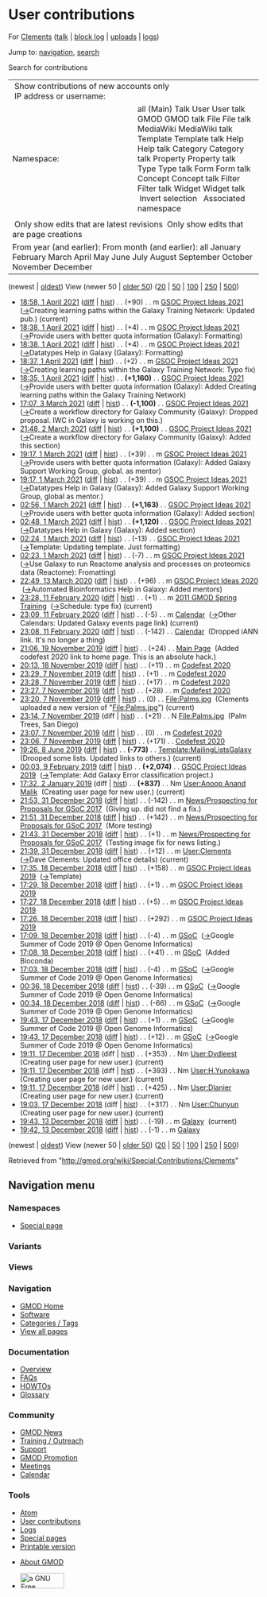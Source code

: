 <div id="mw-page-base" class="noprint">

</div>

<div id="mw-head-base" class="noprint">

</div>

<div id="content" class="mw-body" role="main">

<span id="top"></span>

<div id="mw-js-message" style="display:none;">

</div>



# <span dir="auto">User contributions</span>

<div id="bodyContent">

<div id="contentSub">

For [Clements](/wiki/User:Clements "User:Clements") (<a
href="/mediawiki/index.php?title=User_talk:Clements&amp;action=edit&amp;redlink=1"
class="new" title="User talk:Clements (page does not exist)">talk</a> \|
[block
log](/mediawiki/index.php?title=Special:Log/block&page=User%3AClements "Special:Log/block")
\|
[uploads](/wiki/Special:ListFiles/Clements "Special:ListFiles/Clements")
\| [logs](/wiki/Special:Log/Clements "Special:Log/Clements"))

</div>

<div id="jump-to-nav" class="mw-jump">

Jump to: [navigation](#mw-navigation), [search](#p-search)

</div>

<div id="mw-content-text">

Search for contributions

<table class="mw-contributions-table">
<colgroup>
<col style="width: 50%" />
<col style="width: 50%" />
</colgroup>
<tbody>
<tr class="odd">
<td colspan="2"> Show contributions of new accounts only<br />
 IP address or username:</td>
</tr>
<tr class="even">
<td class="mw-label">Namespace:</td>
<td>all (Main) Talk User User talk GMOD GMOD talk File File talk
MediaWiki MediaWiki talk Template Template talk Help Help talk Category
Category talk Property Property talk Type Type talk Form Form talk
Concept Concept talk Filter Filter talk Widget Widget talk  
 Invert selection 
 Associated namespace </td>
</tr>
<tr class="odd">
<td colspan="2"></td>
</tr>
<tr class="even">
<td colspan="2"> Only show edits that are latest revisions
 Only show edits that are page creations</td>
</tr>
<tr class="odd">
<td colspan="2">From year (and earlier): From month (and earlier): all
January February March April May June July August September October
November December</td>
</tr>
</tbody>
</table>

(newest \| <a
href="/mediawiki/index.php?title=Special:Contributions/Clements&amp;dir=prev&amp;target=Clements"
class="mw-lastlink" rel="last"
title="Special:Contributions/Clements">oldest</a>) View (newer 50 \| <a
href="/mediawiki/index.php?title=Special:Contributions/Clements&amp;offset=20181213194221&amp;target=Clements"
class="mw-nextlink" rel="next"
title="Special:Contributions/Clements">older 50</a>) (<a
href="/mediawiki/index.php?title=Special:Contributions/Clements&amp;offset=&amp;limit=20&amp;target=Clements"
class="mw-numlink" title="Special:Contributions/Clements">20</a> \| <a
href="/mediawiki/index.php?title=Special:Contributions/Clements&amp;offset=&amp;limit=50&amp;target=Clements"
class="mw-numlink" title="Special:Contributions/Clements">50</a> \| <a
href="/mediawiki/index.php?title=Special:Contributions/Clements&amp;offset=&amp;limit=100&amp;target=Clements"
class="mw-numlink" title="Special:Contributions/Clements">100</a> \| <a
href="/mediawiki/index.php?title=Special:Contributions/Clements&amp;offset=&amp;limit=250&amp;target=Clements"
class="mw-numlink" title="Special:Contributions/Clements">250</a> \| <a
href="/mediawiki/index.php?title=Special:Contributions/Clements&amp;offset=&amp;limit=500&amp;target=Clements"
class="mw-numlink" title="Special:Contributions/Clements">500</a>)

- <a
  href="/mediawiki/index.php?title=GSOC_Project_Ideas_2021&amp;oldid=27966"
  class="mw-changeslist-date" title="GSOC Project Ideas 2021">18:58, 1
  April 2021</a>
  ([diff](/mediawiki/index.php?title=GSOC_Project_Ideas_2021&diff=prev&oldid=27966 "GSOC Project Ideas 2021")
  \|
  [hist](/mediawiki/index.php?title=GSOC_Project_Ideas_2021&action=history "GSOC Project Ideas 2021"))
  <span class="mw-changeslist-separator">. .</span>
  <span class="mw-plusminus-pos" dir="ltr"
  title="17,960 bytes after change">(+90)</span>‎
  <span class="mw-changeslist-separator">. .</span> m
  <a href="/wiki/GSOC_Project_Ideas_2021" class="mw-contributions-title"
  title="GSOC Project Ideas 2021">GSOC Project Ideas 2021</a> ‎
  <span class="comment">([→](/wiki/GSOC_Project_Ideas_2021#Creating_learning_paths_within_the_Galaxy_Training_Network "GSOC Project Ideas 2021")‎<span dir="auto"><span class="autocomment">Creating
  learning paths within the Galaxy Training Network: </span> Updated
  pub.</span>)</span> <span class="mw-uctop">(current)</span>
- <a
  href="/mediawiki/index.php?title=GSOC_Project_Ideas_2021&amp;oldid=27965"
  class="mw-changeslist-date" title="GSOC Project Ideas 2021">18:38, 1
  April 2021</a>
  ([diff](/mediawiki/index.php?title=GSOC_Project_Ideas_2021&diff=prev&oldid=27965 "GSOC Project Ideas 2021")
  \|
  [hist](/mediawiki/index.php?title=GSOC_Project_Ideas_2021&action=history "GSOC Project Ideas 2021"))
  <span class="mw-changeslist-separator">. .</span>
  <span class="mw-plusminus-pos" dir="ltr"
  title="17,870 bytes after change">(+4)</span>‎
  <span class="mw-changeslist-separator">. .</span> m
  <a href="/wiki/GSOC_Project_Ideas_2021" class="mw-contributions-title"
  title="GSOC Project Ideas 2021">GSOC Project Ideas 2021</a> ‎
  <span class="comment">([→](/wiki/GSOC_Project_Ideas_2021#Provide_users_with_better_quota_information_.28Galaxy.29 "GSOC Project Ideas 2021")‎<span dir="auto"><span class="autocomment">Provide
  users with better quota information (Galaxy): </span>
  Formatting</span>)</span>
- <a
  href="/mediawiki/index.php?title=GSOC_Project_Ideas_2021&amp;oldid=27964"
  class="mw-changeslist-date" title="GSOC Project Ideas 2021">18:38, 1
  April 2021</a>
  ([diff](/mediawiki/index.php?title=GSOC_Project_Ideas_2021&diff=prev&oldid=27964 "GSOC Project Ideas 2021")
  \|
  [hist](/mediawiki/index.php?title=GSOC_Project_Ideas_2021&action=history "GSOC Project Ideas 2021"))
  <span class="mw-changeslist-separator">. .</span>
  <span class="mw-plusminus-pos" dir="ltr"
  title="17,866 bytes after change">(+4)</span>‎
  <span class="mw-changeslist-separator">. .</span> m
  <a href="/wiki/GSOC_Project_Ideas_2021" class="mw-contributions-title"
  title="GSOC Project Ideas 2021">GSOC Project Ideas 2021</a> ‎
  <span class="comment">([→](/wiki/GSOC_Project_Ideas_2021#Datatypes_Help_in_Galaxy_.28Galaxy.29 "GSOC Project Ideas 2021")‎<span dir="auto"><span class="autocomment">Datatypes
  Help in Galaxy (Galaxy): </span> Formatting</span>)</span>
- <a
  href="/mediawiki/index.php?title=GSOC_Project_Ideas_2021&amp;oldid=27963"
  class="mw-changeslist-date" title="GSOC Project Ideas 2021">18:37, 1
  April 2021</a>
  ([diff](/mediawiki/index.php?title=GSOC_Project_Ideas_2021&diff=prev&oldid=27963 "GSOC Project Ideas 2021")
  \|
  [hist](/mediawiki/index.php?title=GSOC_Project_Ideas_2021&action=history "GSOC Project Ideas 2021"))
  <span class="mw-changeslist-separator">. .</span>
  <span class="mw-plusminus-pos" dir="ltr"
  title="17,862 bytes after change">(+2)</span>‎
  <span class="mw-changeslist-separator">. .</span> m
  <a href="/wiki/GSOC_Project_Ideas_2021" class="mw-contributions-title"
  title="GSOC Project Ideas 2021">GSOC Project Ideas 2021</a> ‎
  <span class="comment">([→](/wiki/GSOC_Project_Ideas_2021#Creating_learning_paths_within_the_Galaxy_Training_Network "GSOC Project Ideas 2021")‎<span dir="auto"><span class="autocomment">Creating
  learning paths within the Galaxy Training Network: </span> Typo
  fix</span>)</span>
- <a
  href="/mediawiki/index.php?title=GSOC_Project_Ideas_2021&amp;oldid=27962"
  class="mw-changeslist-date" title="GSOC Project Ideas 2021">18:35, 1
  April 2021</a>
  ([diff](/mediawiki/index.php?title=GSOC_Project_Ideas_2021&diff=prev&oldid=27962 "GSOC Project Ideas 2021")
  \|
  [hist](/mediawiki/index.php?title=GSOC_Project_Ideas_2021&action=history "GSOC Project Ideas 2021"))
  <span class="mw-changeslist-separator">. .</span> **(+1,160)**‎
  <span class="mw-changeslist-separator">. .</span>
  <a href="/wiki/GSOC_Project_Ideas_2021" class="mw-contributions-title"
  title="GSOC Project Ideas 2021">GSOC Project Ideas 2021</a> ‎
  <span class="comment">([→](/wiki/GSOC_Project_Ideas_2021#Provide_users_with_better_quota_information_.28Galaxy.29 "GSOC Project Ideas 2021")‎<span dir="auto"><span class="autocomment">Provide
  users with better quota information (Galaxy): </span> Added Creating
  learning paths within the Galaxy Training Network</span>)</span>
- <a
  href="/mediawiki/index.php?title=GSOC_Project_Ideas_2021&amp;oldid=27938"
  class="mw-changeslist-date" title="GSOC Project Ideas 2021">17:07, 3
  March 2021</a>
  ([diff](/mediawiki/index.php?title=GSOC_Project_Ideas_2021&diff=prev&oldid=27938 "GSOC Project Ideas 2021")
  \|
  [hist](/mediawiki/index.php?title=GSOC_Project_Ideas_2021&action=history "GSOC Project Ideas 2021"))
  <span class="mw-changeslist-separator">. .</span> **(-1,100)**‎
  <span class="mw-changeslist-separator">. .</span>
  <a href="/wiki/GSOC_Project_Ideas_2021" class="mw-contributions-title"
  title="GSOC Project Ideas 2021">GSOC Project Ideas 2021</a> ‎
  <span class="comment">([→](/wiki/GSOC_Project_Ideas_2021#Create_a_workflow_directory_for_Galaxy_Community_.28Galaxy.29 "GSOC Project Ideas 2021")‎<span dir="auto"><span class="autocomment">Create
  a workflow directory for Galaxy Community (Galaxy): </span> Dropped
  proposal. IWC in Galaxy is working on this.</span>)</span>
- <a
  href="/mediawiki/index.php?title=GSOC_Project_Ideas_2021&amp;oldid=27937"
  class="mw-changeslist-date" title="GSOC Project Ideas 2021">21:48, 2
  March 2021</a>
  ([diff](/mediawiki/index.php?title=GSOC_Project_Ideas_2021&diff=prev&oldid=27937 "GSOC Project Ideas 2021")
  \|
  [hist](/mediawiki/index.php?title=GSOC_Project_Ideas_2021&action=history "GSOC Project Ideas 2021"))
  <span class="mw-changeslist-separator">. .</span> **(+1,100)**‎
  <span class="mw-changeslist-separator">. .</span>
  <a href="/wiki/GSOC_Project_Ideas_2021" class="mw-contributions-title"
  title="GSOC Project Ideas 2021">GSOC Project Ideas 2021</a> ‎
  <span class="comment">([→](/wiki/GSOC_Project_Ideas_2021#Create_a_workflow_directory_for_Galaxy_Community_.28Galaxy.29 "GSOC Project Ideas 2021")‎<span dir="auto"><span class="autocomment">Create
  a workflow directory for Galaxy Community (Galaxy): </span> Added this
  section</span>)</span>
- <a
  href="/mediawiki/index.php?title=GSOC_Project_Ideas_2021&amp;oldid=27936"
  class="mw-changeslist-date" title="GSOC Project Ideas 2021">19:17, 1
  March 2021</a>
  ([diff](/mediawiki/index.php?title=GSOC_Project_Ideas_2021&diff=prev&oldid=27936 "GSOC Project Ideas 2021")
  \|
  [hist](/mediawiki/index.php?title=GSOC_Project_Ideas_2021&action=history "GSOC Project Ideas 2021"))
  <span class="mw-changeslist-separator">. .</span>
  <span class="mw-plusminus-pos" dir="ltr"
  title="13,014 bytes after change">(+39)</span>‎
  <span class="mw-changeslist-separator">. .</span> m
  <a href="/wiki/GSOC_Project_Ideas_2021" class="mw-contributions-title"
  title="GSOC Project Ideas 2021">GSOC Project Ideas 2021</a> ‎
  <span class="comment">([→](/wiki/GSOC_Project_Ideas_2021#Provide_users_with_better_quota_information_.28Galaxy.29 "GSOC Project Ideas 2021")‎<span dir="auto"><span class="autocomment">Provide
  users with better quota information (Galaxy): </span> Added Galaxy
  Support Working Group, global. as mentor</span>)</span>
- <a
  href="/mediawiki/index.php?title=GSOC_Project_Ideas_2021&amp;oldid=27935"
  class="mw-changeslist-date" title="GSOC Project Ideas 2021">19:17, 1
  March 2021</a>
  ([diff](/mediawiki/index.php?title=GSOC_Project_Ideas_2021&diff=prev&oldid=27935 "GSOC Project Ideas 2021")
  \|
  [hist](/mediawiki/index.php?title=GSOC_Project_Ideas_2021&action=history "GSOC Project Ideas 2021"))
  <span class="mw-changeslist-separator">. .</span>
  <span class="mw-plusminus-pos" dir="ltr"
  title="12,975 bytes after change">(+39)</span>‎
  <span class="mw-changeslist-separator">. .</span> m
  <a href="/wiki/GSOC_Project_Ideas_2021" class="mw-contributions-title"
  title="GSOC Project Ideas 2021">GSOC Project Ideas 2021</a> ‎
  <span class="comment">([→](/wiki/GSOC_Project_Ideas_2021#Datatypes_Help_in_Galaxy_.28Galaxy.29 "GSOC Project Ideas 2021")‎<span dir="auto"><span class="autocomment">Datatypes
  Help in Galaxy (Galaxy): </span> Added Galaxy Support Working Group,
  global as mentor.</span>)</span>
- <a
  href="/mediawiki/index.php?title=GSOC_Project_Ideas_2021&amp;oldid=27934"
  class="mw-changeslist-date" title="GSOC Project Ideas 2021">02:56, 1
  March 2021</a>
  ([diff](/mediawiki/index.php?title=GSOC_Project_Ideas_2021&diff=prev&oldid=27934 "GSOC Project Ideas 2021")
  \|
  [hist](/mediawiki/index.php?title=GSOC_Project_Ideas_2021&action=history "GSOC Project Ideas 2021"))
  <span class="mw-changeslist-separator">. .</span> **(+1,163)**‎
  <span class="mw-changeslist-separator">. .</span>
  <a href="/wiki/GSOC_Project_Ideas_2021" class="mw-contributions-title"
  title="GSOC Project Ideas 2021">GSOC Project Ideas 2021</a> ‎
  <span class="comment">([→](/wiki/GSOC_Project_Ideas_2021#Provide_users_with_better_quota_information_.28Galaxy.29 "GSOC Project Ideas 2021")‎<span dir="auto"><span class="autocomment">Provide
  users with better quota information (Galaxy): </span> Added
  section</span>)</span>
- <a
  href="/mediawiki/index.php?title=GSOC_Project_Ideas_2021&amp;oldid=27933"
  class="mw-changeslist-date" title="GSOC Project Ideas 2021">02:48, 1
  March 2021</a>
  ([diff](/mediawiki/index.php?title=GSOC_Project_Ideas_2021&diff=prev&oldid=27933 "GSOC Project Ideas 2021")
  \|
  [hist](/mediawiki/index.php?title=GSOC_Project_Ideas_2021&action=history "GSOC Project Ideas 2021"))
  <span class="mw-changeslist-separator">. .</span> **(+1,120)**‎
  <span class="mw-changeslist-separator">. .</span>
  <a href="/wiki/GSOC_Project_Ideas_2021" class="mw-contributions-title"
  title="GSOC Project Ideas 2021">GSOC Project Ideas 2021</a> ‎
  <span class="comment">([→](/wiki/GSOC_Project_Ideas_2021#Datatypes_Help_in_Galaxy_.28Galaxy.29 "GSOC Project Ideas 2021")‎<span dir="auto"><span class="autocomment">Datatypes
  Help in Galaxy (Galaxy): </span> Added section</span>)</span>
- <a
  href="/mediawiki/index.php?title=GSOC_Project_Ideas_2021&amp;oldid=27931"
  class="mw-changeslist-date" title="GSOC Project Ideas 2021">02:24, 1
  March 2021</a>
  ([diff](/mediawiki/index.php?title=GSOC_Project_Ideas_2021&diff=prev&oldid=27931 "GSOC Project Ideas 2021")
  \|
  [hist](/mediawiki/index.php?title=GSOC_Project_Ideas_2021&action=history "GSOC Project Ideas 2021"))
  <span class="mw-changeslist-separator">. .</span>
  <span class="mw-plusminus-neg" dir="ltr"
  title="9,797 bytes after change">(-13)</span>‎
  <span class="mw-changeslist-separator">. .</span>
  <a href="/wiki/GSOC_Project_Ideas_2021" class="mw-contributions-title"
  title="GSOC Project Ideas 2021">GSOC Project Ideas 2021</a> ‎
  <span class="comment">([→](/wiki/GSOC_Project_Ideas_2021#Template "GSOC Project Ideas 2021")‎<span dir="auto"><span class="autocomment">Template:
  </span> Updating template. Just formatting</span>)</span>
- <a
  href="/mediawiki/index.php?title=GSOC_Project_Ideas_2021&amp;oldid=27930"
  class="mw-changeslist-date" title="GSOC Project Ideas 2021">02:23, 1
  March 2021</a>
  ([diff](/mediawiki/index.php?title=GSOC_Project_Ideas_2021&diff=prev&oldid=27930 "GSOC Project Ideas 2021")
  \|
  [hist](/mediawiki/index.php?title=GSOC_Project_Ideas_2021&action=history "GSOC Project Ideas 2021"))
  <span class="mw-changeslist-separator">. .</span>
  <span class="mw-plusminus-neg" dir="ltr"
  title="9,810 bytes after change">(-7)</span>‎
  <span class="mw-changeslist-separator">. .</span> m
  <a href="/wiki/GSOC_Project_Ideas_2021" class="mw-contributions-title"
  title="GSOC Project Ideas 2021">GSOC Project Ideas 2021</a> ‎
  <span class="comment">([→](/wiki/GSOC_Project_Ideas_2021#Use_Galaxy_to_run_Reactome_analysis_and_processes_on_proteomics_data_.28Reactome.29 "GSOC Project Ideas 2021")‎<span dir="auto"><span class="autocomment">Use
  Galaxy to run Reactome analysis and processes on proteomics data
  (Reactome): </span> Fromatting</span>)</span>
- <a
  href="/mediawiki/index.php?title=GSOC_Project_Ideas_2020&amp;oldid=27879"
  class="mw-changeslist-date" title="GSOC Project Ideas 2020">22:49, 13
  March 2020</a>
  ([diff](/mediawiki/index.php?title=GSOC_Project_Ideas_2020&diff=prev&oldid=27879 "GSOC Project Ideas 2020")
  \|
  [hist](/mediawiki/index.php?title=GSOC_Project_Ideas_2020&action=history "GSOC Project Ideas 2020"))
  <span class="mw-changeslist-separator">. .</span>
  <span class="mw-plusminus-pos" dir="ltr"
  title="19,534 bytes after change">(+96)</span>‎
  <span class="mw-changeslist-separator">. .</span> m
  <a href="/wiki/GSOC_Project_Ideas_2020" class="mw-contributions-title"
  title="GSOC Project Ideas 2020">GSOC Project Ideas 2020</a> ‎
  <span class="comment">([→](/wiki/GSOC_Project_Ideas_2020#Automated_Bioinformatics_Help_in_Galaxy "GSOC Project Ideas 2020")‎<span dir="auto"><span class="autocomment">Automated
  Bioinformatics Help in Galaxy: </span> Added mentors</span>)</span>
- <a
  href="/mediawiki/index.php?title=2011_GMOD_Spring_Training&amp;oldid=27873"
  class="mw-changeslist-date" title="2011 GMOD Spring Training">23:28, 11
  February 2020</a>
  ([diff](/mediawiki/index.php?title=2011_GMOD_Spring_Training&diff=prev&oldid=27873 "2011 GMOD Spring Training")
  \|
  [hist](/mediawiki/index.php?title=2011_GMOD_Spring_Training&action=history "2011 GMOD Spring Training"))
  <span class="mw-changeslist-separator">. .</span>
  <span class="mw-plusminus-pos" dir="ltr"
  title="10,941 bytes after change">(+1)</span>‎
  <span class="mw-changeslist-separator">. .</span> m
  <a href="/wiki/2011_GMOD_Spring_Training" class="mw-contributions-title"
  title="2011 GMOD Spring Training">2011 GMOD Spring Training</a> ‎
  <span class="comment">([→](/wiki/2011_GMOD_Spring_Training#Schedule "2011 GMOD Spring Training")‎<span dir="auto"><span class="autocomment">Schedule:
  </span> type fix</span>)</span>
  <span class="mw-uctop">(current)</span>
- <a href="/mediawiki/index.php?title=Calendar&amp;oldid=27872"
  class="mw-changeslist-date" title="Calendar">23:09, 11 February 2020</a>
  ([diff](/mediawiki/index.php?title=Calendar&diff=prev&oldid=27872 "Calendar")
  \|
  [hist](/mediawiki/index.php?title=Calendar&action=history "Calendar"))
  <span class="mw-changeslist-separator">. .</span>
  <span class="mw-plusminus-neg" dir="ltr"
  title="1,717 bytes after change">(-5)</span>‎
  <span class="mw-changeslist-separator">. .</span> m
  <a href="/wiki/Calendar" class="mw-contributions-title"
  title="Calendar">Calendar</a> ‎
  <span class="comment">([→](/wiki/Calendar#Other_Calendars "Calendar")‎<span dir="auto"><span class="autocomment">Other
  Calendars: </span> Updated Galaxy events page link</span>)</span>
  <span class="mw-uctop">(current)</span>
- <a href="/mediawiki/index.php?title=Calendar&amp;oldid=27871"
  class="mw-changeslist-date" title="Calendar">23:08, 11 February 2020</a>
  ([diff](/mediawiki/index.php?title=Calendar&diff=prev&oldid=27871 "Calendar")
  \|
  [hist](/mediawiki/index.php?title=Calendar&action=history "Calendar"))
  <span class="mw-changeslist-separator">. .</span>
  <span class="mw-plusminus-neg" dir="ltr"
  title="1,722 bytes after change">(-142)</span>‎
  <span class="mw-changeslist-separator">. .</span>
  <a href="/wiki/Calendar" class="mw-contributions-title"
  title="Calendar">Calendar</a> ‎ <span class="comment">(Dropped iANN
  link. It's no longer a thing)</span>
- <a href="/mediawiki/index.php?title=Main_Page&amp;oldid=27802"
  class="mw-changeslist-date" title="Main Page">21:06, 19 November
  2019</a>
  ([diff](/mediawiki/index.php?title=Main_Page&diff=prev&oldid=27802 "Main Page")
  \|
  [hist](/mediawiki/index.php?title=Main_Page&action=history "Main Page"))
  <span class="mw-changeslist-separator">. .</span>
  <span class="mw-plusminus-pos" dir="ltr"
  title="4,838 bytes after change">(+24)</span>‎
  <span class="mw-changeslist-separator">. .</span>
  <a href="/wiki/Main_Page" class="mw-contributions-title"
  title="Main Page">Main Page</a> ‎ <span class="comment">(Added codefest
  2020 link to home page. This is an absolute hack.)</span>
- <a href="/mediawiki/index.php?title=Codefest_2020&amp;oldid=27797"
  class="mw-changeslist-date" title="Codefest 2020">20:13, 18 November
  2019</a>
  ([diff](/mediawiki/index.php?title=Codefest_2020&diff=prev&oldid=27797 "Codefest 2020")
  \|
  [hist](/mediawiki/index.php?title=Codefest_2020&action=history "Codefest 2020"))
  <span class="mw-changeslist-separator">. .</span>
  <span class="mw-plusminus-pos" dir="ltr"
  title="1,071 bytes after change">(+11)</span>‎
  <span class="mw-changeslist-separator">. .</span> m
  <a href="/wiki/Codefest_2020" class="mw-contributions-title"
  title="Codefest 2020">Codefest 2020</a> ‎
- <a href="/mediawiki/index.php?title=Codefest_2020&amp;oldid=27796"
  class="mw-changeslist-date" title="Codefest 2020">23:29, 7 November
  2019</a>
  ([diff](/mediawiki/index.php?title=Codefest_2020&diff=prev&oldid=27796 "Codefest 2020")
  \|
  [hist](/mediawiki/index.php?title=Codefest_2020&action=history "Codefest 2020"))
  <span class="mw-changeslist-separator">. .</span>
  <span class="mw-plusminus-pos" dir="ltr"
  title="1,060 bytes after change">(+1)</span>‎
  <span class="mw-changeslist-separator">. .</span> m
  <a href="/wiki/Codefest_2020" class="mw-contributions-title"
  title="Codefest 2020">Codefest 2020</a> ‎
- <a href="/mediawiki/index.php?title=Codefest_2020&amp;oldid=27795"
  class="mw-changeslist-date" title="Codefest 2020">23:28, 7 November
  2019</a>
  ([diff](/mediawiki/index.php?title=Codefest_2020&diff=prev&oldid=27795 "Codefest 2020")
  \|
  [hist](/mediawiki/index.php?title=Codefest_2020&action=history "Codefest 2020"))
  <span class="mw-changeslist-separator">. .</span>
  <span class="mw-plusminus-pos" dir="ltr"
  title="1,059 bytes after change">(+17)</span>‎
  <span class="mw-changeslist-separator">. .</span> m
  <a href="/wiki/Codefest_2020" class="mw-contributions-title"
  title="Codefest 2020">Codefest 2020</a> ‎
- <a href="/mediawiki/index.php?title=Codefest_2020&amp;oldid=27794"
  class="mw-changeslist-date" title="Codefest 2020">23:27, 7 November
  2019</a>
  ([diff](/mediawiki/index.php?title=Codefest_2020&diff=prev&oldid=27794 "Codefest 2020")
  \|
  [hist](/mediawiki/index.php?title=Codefest_2020&action=history "Codefest 2020"))
  <span class="mw-changeslist-separator">. .</span>
  <span class="mw-plusminus-pos" dir="ltr"
  title="1,042 bytes after change">(+28)</span>‎
  <span class="mw-changeslist-separator">. .</span> m
  <a href="/wiki/Codefest_2020" class="mw-contributions-title"
  title="Codefest 2020">Codefest 2020</a> ‎
- <a href="/mediawiki/index.php?title=File:Palms.jpg&amp;oldid=27793"
  class="mw-changeslist-date" title="File:Palms.jpg">23:20, 7 November
  2019</a>
  ([diff](/mediawiki/index.php?title=File:Palms.jpg&diff=prev&oldid=27793 "File:Palms.jpg")
  \|
  [hist](/mediawiki/index.php?title=File:Palms.jpg&action=history "File:Palms.jpg"))
  <span class="mw-changeslist-separator">. .</span>
  <span class="mw-plusminus-null" dir="ltr"
  title="21 bytes after change">(0)</span>‎
  <span class="mw-changeslist-separator">. .</span>
  <a href="/wiki/File:Palms.jpg" class="mw-contributions-title"
  title="File:Palms.jpg">File:Palms.jpg</a> ‎
  <span class="comment">(Clements uploaded a new version of
  "[File:Palms.jpg](/wiki/File:Palms.jpg "File:Palms.jpg")")</span>
  <span class="mw-uctop">(current)</span>
- <a href="/mediawiki/index.php?title=File:Palms.jpg&amp;oldid=27792"
  class="mw-changeslist-date" title="File:Palms.jpg">23:14, 7 November
  2019</a> (diff \|
  [hist](/mediawiki/index.php?title=File:Palms.jpg&action=history "File:Palms.jpg"))
  <span class="mw-changeslist-separator">. .</span>
  <span class="mw-plusminus-pos" dir="ltr"
  title="21 bytes after change">(+21)</span>‎
  <span class="mw-changeslist-separator">. .</span> N
  <a href="/wiki/File:Palms.jpg" class="mw-contributions-title"
  title="File:Palms.jpg">File:Palms.jpg</a> ‎ <span class="comment">(Palm
  Trees, San Diego)</span>
- <a href="/mediawiki/index.php?title=Codefest_2020&amp;oldid=27791"
  class="mw-changeslist-date" title="Codefest 2020">23:07, 7 November
  2019</a>
  ([diff](/mediawiki/index.php?title=Codefest_2020&diff=prev&oldid=27791 "Codefest 2020")
  \|
  [hist](/mediawiki/index.php?title=Codefest_2020&action=history "Codefest 2020"))
  <span class="mw-changeslist-separator">. .</span>
  <span class="mw-plusminus-null" dir="ltr"
  title="1,014 bytes after change">(0)</span>‎
  <span class="mw-changeslist-separator">. .</span> m
  <a href="/wiki/Codefest_2020" class="mw-contributions-title"
  title="Codefest 2020">Codefest 2020</a> ‎
- <a href="/mediawiki/index.php?title=Codefest_2020&amp;oldid=27790"
  class="mw-changeslist-date" title="Codefest 2020">23:06, 7 November
  2019</a>
  ([diff](/mediawiki/index.php?title=Codefest_2020&diff=prev&oldid=27790 "Codefest 2020")
  \|
  [hist](/mediawiki/index.php?title=Codefest_2020&action=history "Codefest 2020"))
  <span class="mw-changeslist-separator">. .</span>
  <span class="mw-plusminus-pos" dir="ltr"
  title="1,014 bytes after change">(+171)</span>‎
  <span class="mw-changeslist-separator">. .</span>
  <a href="/wiki/Codefest_2020" class="mw-contributions-title"
  title="Codefest 2020">Codefest 2020</a> ‎
- <a
  href="/mediawiki/index.php?title=Template:MailingListsGalaxy&amp;oldid=27780"
  class="mw-changeslist-date" title="Template:MailingListsGalaxy">19:26, 8
  June 2019</a>
  ([diff](/mediawiki/index.php?title=Template:MailingListsGalaxy&diff=prev&oldid=27780 "Template:MailingListsGalaxy")
  \|
  [hist](/mediawiki/index.php?title=Template:MailingListsGalaxy&action=history "Template:MailingListsGalaxy"))
  <span class="mw-changeslist-separator">. .</span> **(-773)**‎
  <span class="mw-changeslist-separator">. .</span>
  <a href="/wiki/Template:MailingListsGalaxy"
  class="mw-contributions-title"
  title="Template:MailingListsGalaxy">Template:MailingListsGalaxy</a> ‎
  <span class="comment">(Drooped some lists. Updated links to
  others.)</span> <span class="mw-uctop">(current)</span>
- <a
  href="/mediawiki/index.php?title=GSOC_Project_Ideas_2019&amp;oldid=27769"
  class="mw-changeslist-date" title="GSOC Project Ideas 2019">00:03, 9
  February 2019</a>
  ([diff](/mediawiki/index.php?title=GSOC_Project_Ideas_2019&diff=prev&oldid=27769 "GSOC Project Ideas 2019")
  \|
  [hist](/mediawiki/index.php?title=GSOC_Project_Ideas_2019&action=history "GSOC Project Ideas 2019"))
  <span class="mw-changeslist-separator">. .</span> **(+2,074)**‎
  <span class="mw-changeslist-separator">. .</span>
  <a href="/wiki/GSOC_Project_Ideas_2019" class="mw-contributions-title"
  title="GSOC Project Ideas 2019">GSOC Project Ideas 2019</a> ‎
  <span class="comment">([→](/wiki/GSOC_Project_Ideas_2019#Template "GSOC Project Ideas 2019")‎<span dir="auto"><span class="autocomment">Template:
  </span> Add Galaxy Error classification project.</span>)</span>
- <a
  href="/mediawiki/index.php?title=User:Anoop_Anand_Malik&amp;oldid=27740"
  class="mw-changeslist-date" title="User:Anoop Anand Malik">17:32, 2
  January 2019</a> (diff \|
  [hist](/mediawiki/index.php?title=User:Anoop_Anand_Malik&action=history "User:Anoop Anand Malik"))
  <span class="mw-changeslist-separator">. .</span> **(+837)**‎
  <span class="mw-changeslist-separator">. .</span> Nm
  <a href="/wiki/User:Anoop_Anand_Malik" class="mw-contributions-title"
  title="User:Anoop Anand Malik">User:Anoop Anand Malik</a> ‎
  <span class="comment">(Creating user page for new user.)</span>
  <span class="mw-uctop">(current)</span>
- <a
  href="/mediawiki/index.php?title=News/Prospecting_for_Proposals_for_GSoC_2017&amp;oldid=27739"
  class="mw-changeslist-date"
  title="News/Prospecting for Proposals for GSoC 2017">21:53, 31 December
  2018</a>
  ([diff](/mediawiki/index.php?title=News/Prospecting_for_Proposals_for_GSoC_2017&diff=prev&oldid=27739 "News/Prospecting for Proposals for GSoC 2017")
  \|
  [hist](/mediawiki/index.php?title=News/Prospecting_for_Proposals_for_GSoC_2017&action=history "News/Prospecting for Proposals for GSoC 2017"))
  <span class="mw-changeslist-separator">. .</span>
  <span class="mw-plusminus-neg" dir="ltr"
  title="1,262 bytes after change">(-142)</span>‎
  <span class="mw-changeslist-separator">. .</span> m
  <a href="/wiki/News/Prospecting_for_Proposals_for_GSoC_2017"
  class="mw-contributions-title"
  title="News/Prospecting for Proposals for GSoC 2017">News/Prospecting
  for Proposals for GSoC 2017</a> ‎ <span class="comment">(Giving up. did
  not find a fix.)</span>
- <a
  href="/mediawiki/index.php?title=News/Prospecting_for_Proposals_for_GSoC_2017&amp;oldid=27738"
  class="mw-changeslist-date"
  title="News/Prospecting for Proposals for GSoC 2017">21:51, 31 December
  2018</a>
  ([diff](/mediawiki/index.php?title=News/Prospecting_for_Proposals_for_GSoC_2017&diff=prev&oldid=27738 "News/Prospecting for Proposals for GSoC 2017")
  \|
  [hist](/mediawiki/index.php?title=News/Prospecting_for_Proposals_for_GSoC_2017&action=history "News/Prospecting for Proposals for GSoC 2017"))
  <span class="mw-changeslist-separator">. .</span>
  <span class="mw-plusminus-pos" dir="ltr"
  title="1,404 bytes after change">(+142)</span>‎
  <span class="mw-changeslist-separator">. .</span> m
  <a href="/wiki/News/Prospecting_for_Proposals_for_GSoC_2017"
  class="mw-contributions-title"
  title="News/Prospecting for Proposals for GSoC 2017">News/Prospecting
  for Proposals for GSoC 2017</a> ‎ <span class="comment">(More
  testing)</span>
- <a
  href="/mediawiki/index.php?title=News/Prospecting_for_Proposals_for_GSoC_2017&amp;oldid=27737"
  class="mw-changeslist-date"
  title="News/Prospecting for Proposals for GSoC 2017">21:43, 31 December
  2018</a>
  ([diff](/mediawiki/index.php?title=News/Prospecting_for_Proposals_for_GSoC_2017&diff=prev&oldid=27737 "News/Prospecting for Proposals for GSoC 2017")
  \|
  [hist](/mediawiki/index.php?title=News/Prospecting_for_Proposals_for_GSoC_2017&action=history "News/Prospecting for Proposals for GSoC 2017"))
  <span class="mw-changeslist-separator">. .</span>
  <span class="mw-plusminus-pos" dir="ltr"
  title="1,262 bytes after change">(+1)</span>‎
  <span class="mw-changeslist-separator">. .</span> m
  <a href="/wiki/News/Prospecting_for_Proposals_for_GSoC_2017"
  class="mw-contributions-title"
  title="News/Prospecting for Proposals for GSoC 2017">News/Prospecting
  for Proposals for GSoC 2017</a> ‎ <span class="comment">(Testing image
  fix for news listing.)</span>
- <a href="/mediawiki/index.php?title=User:Clements&amp;oldid=27736"
  class="mw-changeslist-date" title="User:Clements">21:39, 31 December
  2018</a>
  ([diff](/mediawiki/index.php?title=User:Clements&diff=prev&oldid=27736 "User:Clements")
  \|
  [hist](/mediawiki/index.php?title=User:Clements&action=history "User:Clements"))
  <span class="mw-changeslist-separator">. .</span>
  <span class="mw-plusminus-pos" dir="ltr"
  title="9,357 bytes after change">(+12)</span>‎
  <span class="mw-changeslist-separator">. .</span> m
  <a href="/wiki/User:Clements" class="mw-contributions-title"
  title="User:Clements">User:Clements</a> ‎
  <span class="comment">([→](/wiki/User:Clements#Dave_Clements "User:Clements")‎<span dir="auto"><span class="autocomment">Dave
  Clements: </span> Updated office details</span>)</span>
  <span class="mw-uctop">(current)</span>
- <a
  href="/mediawiki/index.php?title=GSOC_Project_Ideas_2019&amp;oldid=27735"
  class="mw-changeslist-date" title="GSOC Project Ideas 2019">17:35, 18
  December 2018</a>
  ([diff](/mediawiki/index.php?title=GSOC_Project_Ideas_2019&diff=prev&oldid=27735 "GSOC Project Ideas 2019")
  \|
  [hist](/mediawiki/index.php?title=GSOC_Project_Ideas_2019&action=history "GSOC Project Ideas 2019"))
  <span class="mw-changeslist-separator">. .</span>
  <span class="mw-plusminus-pos" dir="ltr"
  title="1,710 bytes after change">(+158)</span>‎
  <span class="mw-changeslist-separator">. .</span> m
  <a href="/wiki/GSOC_Project_Ideas_2019" class="mw-contributions-title"
  title="GSOC Project Ideas 2019">GSOC Project Ideas 2019</a> ‎
  <span class="comment">([→](/wiki/GSOC_Project_Ideas_2019#Template "GSOC Project Ideas 2019")‎<span dir="auto"><span class="autocomment">Template</span></span>)</span>
- <a
  href="/mediawiki/index.php?title=GSOC_Project_Ideas_2019&amp;oldid=27734"
  class="mw-changeslist-date" title="GSOC Project Ideas 2019">17:29, 18
  December 2018</a>
  ([diff](/mediawiki/index.php?title=GSOC_Project_Ideas_2019&diff=prev&oldid=27734 "GSOC Project Ideas 2019")
  \|
  [hist](/mediawiki/index.php?title=GSOC_Project_Ideas_2019&action=history "GSOC Project Ideas 2019"))
  <span class="mw-changeslist-separator">. .</span>
  <span class="mw-plusminus-pos" dir="ltr"
  title="1,552 bytes after change">(+1)</span>‎
  <span class="mw-changeslist-separator">. .</span> m
  <a href="/wiki/GSOC_Project_Ideas_2019" class="mw-contributions-title"
  title="GSOC Project Ideas 2019">GSOC Project Ideas 2019</a> ‎
- <a
  href="/mediawiki/index.php?title=GSOC_Project_Ideas_2019&amp;oldid=27733"
  class="mw-changeslist-date" title="GSOC Project Ideas 2019">17:27, 18
  December 2018</a>
  ([diff](/mediawiki/index.php?title=GSOC_Project_Ideas_2019&diff=prev&oldid=27733 "GSOC Project Ideas 2019")
  \|
  [hist](/mediawiki/index.php?title=GSOC_Project_Ideas_2019&action=history "GSOC Project Ideas 2019"))
  <span class="mw-changeslist-separator">. .</span>
  <span class="mw-plusminus-pos" dir="ltr"
  title="1,551 bytes after change">(+5)</span>‎
  <span class="mw-changeslist-separator">. .</span> m
  <a href="/wiki/GSOC_Project_Ideas_2019" class="mw-contributions-title"
  title="GSOC Project Ideas 2019">GSOC Project Ideas 2019</a> ‎
- <a
  href="/mediawiki/index.php?title=GSOC_Project_Ideas_2019&amp;oldid=27732"
  class="mw-changeslist-date" title="GSOC Project Ideas 2019">17:26, 18
  December 2018</a>
  ([diff](/mediawiki/index.php?title=GSOC_Project_Ideas_2019&diff=prev&oldid=27732 "GSOC Project Ideas 2019")
  \|
  [hist](/mediawiki/index.php?title=GSOC_Project_Ideas_2019&action=history "GSOC Project Ideas 2019"))
  <span class="mw-changeslist-separator">. .</span>
  <span class="mw-plusminus-pos" dir="ltr"
  title="1,546 bytes after change">(+292)</span>‎
  <span class="mw-changeslist-separator">. .</span> m
  <a href="/wiki/GSOC_Project_Ideas_2019" class="mw-contributions-title"
  title="GSOC Project Ideas 2019">GSOC Project Ideas 2019</a> ‎
- <a href="/mediawiki/index.php?title=GSoC&amp;oldid=27731"
  class="mw-changeslist-date" title="GSoC">17:09, 18 December 2018</a>
  ([diff](/mediawiki/index.php?title=GSoC&diff=prev&oldid=27731 "GSoC")
  \| [hist](/mediawiki/index.php?title=GSoC&action=history "GSoC"))
  <span class="mw-changeslist-separator">. .</span>
  <span class="mw-plusminus-neg" dir="ltr"
  title="4,467 bytes after change">(-4)</span>‎
  <span class="mw-changeslist-separator">. .</span> m
  <a href="/wiki/GSoC" class="mw-contributions-title"
  title="GSoC">GSoC</a> ‎
  <span class="comment">([→](/wiki/GSoC#Google_Summer_of_Code_2019_.40_Open_Genome_Informatics "GSoC")‎<span dir="auto"><span class="autocomment">Google
  Summer of Code 2019 @ Open Genome Informatics</span></span>)</span>
- <a href="/mediawiki/index.php?title=GSoC&amp;oldid=27730"
  class="mw-changeslist-date" title="GSoC">17:08, 18 December 2018</a>
  ([diff](/mediawiki/index.php?title=GSoC&diff=prev&oldid=27730 "GSoC")
  \| [hist](/mediawiki/index.php?title=GSoC&action=history "GSoC"))
  <span class="mw-changeslist-separator">. .</span>
  <span class="mw-plusminus-pos" dir="ltr"
  title="4,471 bytes after change">(+41)</span>‎
  <span class="mw-changeslist-separator">. .</span> m
  <a href="/wiki/GSoC" class="mw-contributions-title"
  title="GSoC">GSoC</a> ‎ <span class="comment">(Added Bioconda)</span>
- <a href="/mediawiki/index.php?title=GSoC&amp;oldid=27729"
  class="mw-changeslist-date" title="GSoC">17:03, 18 December 2018</a>
  ([diff](/mediawiki/index.php?title=GSoC&diff=prev&oldid=27729 "GSoC")
  \| [hist](/mediawiki/index.php?title=GSoC&action=history "GSoC"))
  <span class="mw-changeslist-separator">. .</span>
  <span class="mw-plusminus-neg" dir="ltr"
  title="4,430 bytes after change">(-4)</span>‎
  <span class="mw-changeslist-separator">. .</span> m
  <a href="/wiki/GSoC" class="mw-contributions-title"
  title="GSoC">GSoC</a> ‎
  <span class="comment">([→](/wiki/GSoC#Google_Summer_of_Code_2019_.40_Open_Genome_Informatics "GSoC")‎<span dir="auto"><span class="autocomment">Google
  Summer of Code 2019 @ Open Genome Informatics</span></span>)</span>
- <a href="/mediawiki/index.php?title=GSoC&amp;oldid=27728"
  class="mw-changeslist-date" title="GSoC">00:36, 18 December 2018</a>
  ([diff](/mediawiki/index.php?title=GSoC&diff=prev&oldid=27728 "GSoC")
  \| [hist](/mediawiki/index.php?title=GSoC&action=history "GSoC"))
  <span class="mw-changeslist-separator">. .</span>
  <span class="mw-plusminus-neg" dir="ltr"
  title="4,434 bytes after change">(-39)</span>‎
  <span class="mw-changeslist-separator">. .</span> m
  <a href="/wiki/GSoC" class="mw-contributions-title"
  title="GSoC">GSoC</a> ‎
  <span class="comment">([→](/wiki/GSoC#Google_Summer_of_Code_2019_.40_Open_Genome_Informatics "GSoC")‎<span dir="auto"><span class="autocomment">Google
  Summer of Code 2019 @ Open Genome Informatics</span></span>)</span>
- <a href="/mediawiki/index.php?title=GSoC&amp;oldid=27727"
  class="mw-changeslist-date" title="GSoC">00:34, 18 December 2018</a>
  ([diff](/mediawiki/index.php?title=GSoC&diff=prev&oldid=27727 "GSoC")
  \| [hist](/mediawiki/index.php?title=GSoC&action=history "GSoC"))
  <span class="mw-changeslist-separator">. .</span>
  <span class="mw-plusminus-neg" dir="ltr"
  title="4,473 bytes after change">(-66)</span>‎
  <span class="mw-changeslist-separator">. .</span> m
  <a href="/wiki/GSoC" class="mw-contributions-title"
  title="GSoC">GSoC</a> ‎
  <span class="comment">([→](/wiki/GSoC#Google_Summer_of_Code_2019_.40_Open_Genome_Informatics "GSoC")‎<span dir="auto"><span class="autocomment">Google
  Summer of Code 2019 @ Open Genome Informatics</span></span>)</span>
- <a href="/mediawiki/index.php?title=GSoC&amp;oldid=27726"
  class="mw-changeslist-date" title="GSoC">19:43, 17 December 2018</a>
  ([diff](/mediawiki/index.php?title=GSoC&diff=prev&oldid=27726 "GSoC")
  \| [hist](/mediawiki/index.php?title=GSoC&action=history "GSoC"))
  <span class="mw-changeslist-separator">. .</span>
  <span class="mw-plusminus-pos" dir="ltr"
  title="4,539 bytes after change">(+1)</span>‎
  <span class="mw-changeslist-separator">. .</span> m
  <a href="/wiki/GSoC" class="mw-contributions-title"
  title="GSoC">GSoC</a> ‎
  <span class="comment">([→](/wiki/GSoC#Google_Summer_of_Code_2019_.40_Open_Genome_Informatics "GSoC")‎<span dir="auto"><span class="autocomment">Google
  Summer of Code 2019 @ Open Genome Informatics</span></span>)</span>
- <a href="/mediawiki/index.php?title=GSoC&amp;oldid=27725"
  class="mw-changeslist-date" title="GSoC">19:43, 17 December 2018</a>
  ([diff](/mediawiki/index.php?title=GSoC&diff=prev&oldid=27725 "GSoC")
  \| [hist](/mediawiki/index.php?title=GSoC&action=history "GSoC"))
  <span class="mw-changeslist-separator">. .</span>
  <span class="mw-plusminus-pos" dir="ltr"
  title="4,538 bytes after change">(+12)</span>‎
  <span class="mw-changeslist-separator">. .</span> m
  <a href="/wiki/GSoC" class="mw-contributions-title"
  title="GSoC">GSoC</a> ‎
  <span class="comment">([→](/wiki/GSoC#Google_Summer_of_Code_2019_.40_Open_Genome_Informatics "GSoC")‎<span dir="auto"><span class="autocomment">Google
  Summer of Code 2019 @ Open Genome Informatics</span></span>)</span>
- <a href="/mediawiki/index.php?title=User:Dvdleest&amp;oldid=27724"
  class="mw-changeslist-date" title="User:Dvdleest">19:11, 17 December
  2018</a> (diff \|
  [hist](/mediawiki/index.php?title=User:Dvdleest&action=history "User:Dvdleest"))
  <span class="mw-changeslist-separator">. .</span>
  <span class="mw-plusminus-pos" dir="ltr"
  title="353 bytes after change">(+353)</span>‎
  <span class="mw-changeslist-separator">. .</span> Nm
  <a href="/wiki/User:Dvdleest" class="mw-contributions-title"
  title="User:Dvdleest">User:Dvdleest</a> ‎
  <span class="comment">(Creating user page for new user.)</span>
  <span class="mw-uctop">(current)</span>
- <a href="/mediawiki/index.php?title=User:H.Yunokawa&amp;oldid=27723"
  class="mw-changeslist-date" title="User:H.Yunokawa">19:11, 17 December
  2018</a> (diff \|
  [hist](/mediawiki/index.php?title=User:H.Yunokawa&action=history "User:H.Yunokawa"))
  <span class="mw-changeslist-separator">. .</span>
  <span class="mw-plusminus-pos" dir="ltr"
  title="393 bytes after change">(+393)</span>‎
  <span class="mw-changeslist-separator">. .</span> Nm
  <a href="/wiki/User:H.Yunokawa" class="mw-contributions-title"
  title="User:H.Yunokawa">User:H.Yunokawa</a> ‎
  <span class="comment">(Creating user page for new user.)</span>
  <span class="mw-uctop">(current)</span>
- <a href="/mediawiki/index.php?title=User:Dlanier&amp;oldid=27722"
  class="mw-changeslist-date" title="User:Dlanier">19:11, 17 December
  2018</a> (diff \|
  [hist](/mediawiki/index.php?title=User:Dlanier&action=history "User:Dlanier"))
  <span class="mw-changeslist-separator">. .</span>
  <span class="mw-plusminus-pos" dir="ltr"
  title="425 bytes after change">(+425)</span>‎
  <span class="mw-changeslist-separator">. .</span> Nm
  <a href="/wiki/User:Dlanier" class="mw-contributions-title"
  title="User:Dlanier">User:Dlanier</a> ‎ <span class="comment">(Creating
  user page for new user.)</span>
  <span class="mw-uctop">(current)</span>
- <a href="/mediawiki/index.php?title=User:Chunyun&amp;oldid=27721"
  class="mw-changeslist-date" title="User:Chunyun">19:03, 17 December
  2018</a> (diff \|
  [hist](/mediawiki/index.php?title=User:Chunyun&action=history "User:Chunyun"))
  <span class="mw-changeslist-separator">. .</span>
  <span class="mw-plusminus-pos" dir="ltr"
  title="317 bytes after change">(+317)</span>‎
  <span class="mw-changeslist-separator">. .</span> Nm
  <a href="/wiki/User:Chunyun" class="mw-contributions-title"
  title="User:Chunyun">User:Chunyun</a> ‎ <span class="comment">(Creating
  user page for new user.)</span>
  <span class="mw-uctop">(current)</span>
- <a href="/mediawiki/index.php?title=Galaxy&amp;oldid=27720"
  class="mw-changeslist-date" title="Galaxy">19:43, 13 December 2018</a>
  ([diff](/mediawiki/index.php?title=Galaxy&diff=prev&oldid=27720 "Galaxy")
  \| [hist](/mediawiki/index.php?title=Galaxy&action=history "Galaxy"))
  <span class="mw-changeslist-separator">. .</span>
  <span class="mw-plusminus-neg" dir="ltr"
  title="5,807 bytes after change">(-19)</span>‎
  <span class="mw-changeslist-separator">. .</span> m
  <a href="/wiki/Galaxy" class="mw-contributions-title"
  title="Galaxy">Galaxy</a> ‎ <span class="mw-uctop">(current)</span>
- <a href="/mediawiki/index.php?title=Galaxy&amp;oldid=27719"
  class="mw-changeslist-date" title="Galaxy">19:42, 13 December 2018</a>
  ([diff](/mediawiki/index.php?title=Galaxy&diff=prev&oldid=27719 "Galaxy")
  \| [hist](/mediawiki/index.php?title=Galaxy&action=history "Galaxy"))
  <span class="mw-changeslist-separator">. .</span>
  <span class="mw-plusminus-neg" dir="ltr"
  title="5,826 bytes after change">(-1)</span>‎
  <span class="mw-changeslist-separator">. .</span> m
  <a href="/wiki/Galaxy" class="mw-contributions-title"
  title="Galaxy">Galaxy</a> ‎

(newest \| <a
href="/mediawiki/index.php?title=Special:Contributions/Clements&amp;dir=prev&amp;target=Clements"
class="mw-lastlink" rel="last"
title="Special:Contributions/Clements">oldest</a>) View (newer 50 \| <a
href="/mediawiki/index.php?title=Special:Contributions/Clements&amp;offset=20181213194221&amp;target=Clements"
class="mw-nextlink" rel="next"
title="Special:Contributions/Clements">older 50</a>) (<a
href="/mediawiki/index.php?title=Special:Contributions/Clements&amp;offset=&amp;limit=20&amp;target=Clements"
class="mw-numlink" title="Special:Contributions/Clements">20</a> \| <a
href="/mediawiki/index.php?title=Special:Contributions/Clements&amp;offset=&amp;limit=50&amp;target=Clements"
class="mw-numlink" title="Special:Contributions/Clements">50</a> \| <a
href="/mediawiki/index.php?title=Special:Contributions/Clements&amp;offset=&amp;limit=100&amp;target=Clements"
class="mw-numlink" title="Special:Contributions/Clements">100</a> \| <a
href="/mediawiki/index.php?title=Special:Contributions/Clements&amp;offset=&amp;limit=250&amp;target=Clements"
class="mw-numlink" title="Special:Contributions/Clements">250</a> \| <a
href="/mediawiki/index.php?title=Special:Contributions/Clements&amp;offset=&amp;limit=500&amp;target=Clements"
class="mw-numlink" title="Special:Contributions/Clements">500</a>)

</div>

<div class="printfooter">

Retrieved from "<http://gmod.org/wiki/Special:Contributions/Clements>"

</div>

<div id="catlinks" class="catlinks catlinks-allhidden">

</div>

<div class="visualClear">

</div>

</div>

</div>

<div id="mw-navigation">

## Navigation menu

<div id="mw-head">



<div id="left-navigation">

<div id="p-namespaces" class="vectorTabs" role="navigation"
aria-labelledby="p-namespaces-label">

### Namespaces

- <span id="ca-nstab-special">[Special
  page](/wiki/Special:Contributions/Clements "This is a special page, you cannot edit the page itself")</span>

</div>

<div id="p-variants" class="vectorMenu emptyPortlet" role="navigation"
aria-labelledby="p-variants-label">

### 

### Variants[](#)

<div class="menu">

</div>

</div>

</div>

<div id="right-navigation">

<div id="p-views" class="vectorTabs emptyPortlet" role="navigation"
aria-labelledby="p-views-label">

### Views

</div>



</div>



</div>

</div>

</div>

<div id="mw-panel">

<div id="p-logo" role="banner">

<a href="/wiki/Main_Page"
style="background-image: url(http://gmod.org/images/GMOD-cogs.png);"
title="Visit the main page"></a>

</div>

<div id="p-Navigation" class="portal" role="navigation"
aria-labelledby="p-Navigation-label">

### Navigation

<div class="body">

- <span id="n-GMOD-Home">[GMOD Home](/wiki/Main_Page)</span>
- <span id="n-Software">[Software](/wiki/GMOD_Components)</span>
- <span id="n-Categories-.2F-Tags">[Categories /
  Tags](/wiki/Categories)</span>
- <span id="n-View-all-pages">[View all
  pages](/wiki/Special:AllPages)</span>

</div>

</div>

<div id="p-Documentation" class="portal" role="navigation"
aria-labelledby="p-Documentation-label">

### Documentation

<div class="body">

- <span id="n-Overview">[Overview](/wiki/Overview)</span>
- <span id="n-FAQs">[FAQs](/wiki/Category:FAQ)</span>
- <span id="n-HOWTOs">[HOWTOs](/wiki/Category:HOWTO)</span>
- <span id="n-Glossary">[Glossary](/wiki/Glossary)</span>

</div>

</div>

<div id="p-Community" class="portal" role="navigation"
aria-labelledby="p-Community-label">

### Community

<div class="body">

- <span id="n-GMOD-News">[GMOD News](/wiki/GMOD_News)</span>
- <span id="n-Training-.2F-Outreach">[Training /
  Outreach](/wiki/Training_and_Outreach)</span>
- <span id="n-Support">[Support](/wiki/Support)</span>
- <span id="n-GMOD-Promotion">[GMOD
  Promotion](/wiki/GMOD_Promotion)</span>
- <span id="n-Meetings">[Meetings](/wiki/Meetings)</span>
- <span id="n-Calendar">[Calendar](/wiki/Calendar)</span>

</div>

</div>

<div id="p-tb" class="portal" role="navigation"
aria-labelledby="p-tb-label">

### Tools

<div class="body">

- <span id="feedlinks"><a
  href="http://gmod.org/mediawiki/index.php?title=Special:Contributions/Clements&amp;feed=atom"
  id="feed-atom" class="feedlink" rel="alternate"
  type="application/atom+xml" title="Atom feed for this page">Atom</a></span>
- <span id="t-contributions">[User
  contributions](/wiki/Special:Contributions/Clements "A list of contributions of this user")</span>
- <span id="t-log">[Logs](/wiki/Special:Log/Clements)</span>
- <span id="t-specialpages"><a href="/wiki/Special:SpecialPages" accesskey="q"
  title="A list of all special pages [q]">Special pages</a></span>
- <span id="t-print"><a
  href="/mediawiki/index.php?title=Special:Contributions/Clements&amp;printable=yes"
  rel="alternate" accesskey="p"
  title="Printable version of this page [p]">Printable version</a></span>

</div>

</div>

</div>

</div>

<div id="footer" role="contentinfo">

- <span id="footer-places-about">[About
  GMOD](/wiki/GMOD:About "GMOD:About")</span>

<!-- -->

- <span id="footer-copyrightico">[<img src="http://www.gnu.org/graphics/gfdl-logo-small.png" width="88"
  height="31" alt="a GNU Free Documentation License" />](http://www.gnu.org/licenses/fdl-1.3.html)</span>




</div>
